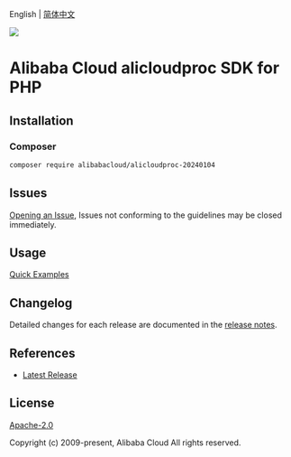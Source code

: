 English | [简体中文](README-CN.md)

![](https://aliyunsdk-pages.alicdn.com/icons/AlibabaCloud.svg)

# Alibaba Cloud alicloudproc SDK for PHP

## Installation

### Composer

```bash
composer require alibabacloud/alicloudproc-20240104
```

## Issues

[Opening an Issue](https://github.com/aliyun/alibabacloud-php-sdk/issues/new), Issues not conforming to the guidelines may be closed immediately.

## Usage

[Quick Examples](https://github.com/aliyun/alibabacloud-php-sdk/blob/master/docs/0-Examples-EN.md#quick-examples)

## Changelog

Detailed changes for each release are documented in the [release notes](./ChangeLog.txt).

## References

* [Latest Release](https://github.com/aliyun/alibabacloud-php-sdk/)

## License

[Apache-2.0](http://www.apache.org/licenses/LICENSE-2.0)

Copyright (c) 2009-present, Alibaba Cloud All rights reserved.
